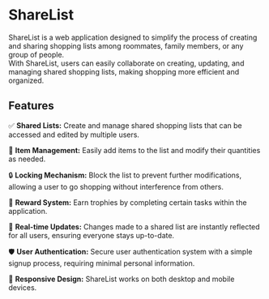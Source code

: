 # ShareList

ShareList is a web application designed to simplify the process of creating and sharing shopping lists among roommates, family members, or any group of people.  
With ShareList, users can easily collaborate on creating, updating, and managing shared shopping lists, making shopping more efficient and organized.

## Features

  ✅ **Shared Lists:** Create and manage shared shopping lists that can be accessed and edited by multiple users.  
    
  📝 **Item Management:** Easily add items to the list and modify their quantities as needed.  
    
  🔒 **Locking Mechanism:** Block the list to prevent further modifications, allowing a user to go shopping without interference from others. 
    
  🏅 **Reward System:** Earn trophies by completing certain tasks within the application.  
    
  🔄 **Real-time Updates:** Changes made to a shared list are instantly reflected for all users, ensuring everyone stays up-to-date.  
    
  🛡️ **User Authentication:** Secure user authentication system with a simple signup process, requiring minimal personal information.  
    
  📱 **Responsive Design:** ShareList works on both desktop and mobile devices.
